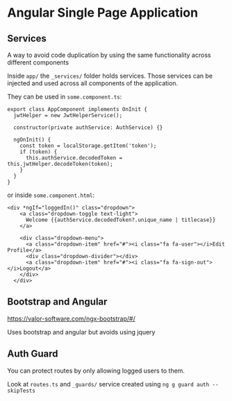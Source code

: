 # Angular Single Page Application

## Services
A way to avoid code duplication by using the same functionality across different components

Inside `app/` the `_services/` folder holds services.
Those services can be injected and used across all components of the application.

They can be used in `some.component.ts`:

```
export class AppComponent implements OnInit {
  jwtHelper = new JwtHelperService();

  constructor(private authService: AuthService) {}

  ngOnInit() {
    const token = localStorage.getItem('token');
    if (token) {
      this.authService.decodedToken = this.jwtHelper.decodeToken(token);
    }
  }
}
```

or inside `some.component.html`:

```
<div *ngIf="loggedIn()" class="dropdown">
    <a class="dropdown-toggle text-light">
      Welcome {{authService.decodedToken?.unique_name | titlecase}}
    </a>
  
    <div class="dropdown-menu">
      <a class="dropdown-item" href="#"><i class="fa fa-user"></i>Edit Profile</a>
      <div class="dropdown-divider"></div>
      <a class="dropdown-item" href="#"><i class="fa fa-sign-out"></i>Logout</a>
    </div>
  </div>
```

## Bootstrap and Angular
https://valor-software.com/ngx-bootstrap/#/

Uses bootstrap and angular but avoids using jquery

## Auth Guard
You can protect routes by only allowing logged users to them.

Look at `routes.ts` and `_guards/` service created using `ng g guard auth --skipTests`


